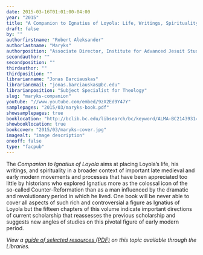 ```yaml
---
date: 2015-03-16T01:01:00-04:00
year: "2015"
title: "A Companion to Ignatius of Loyola: Life, Writings, Spirituality, Influence"
draft: false
by: ""
authorfirstname: "Robert Aleksander"
authorlastname: "Maryks"
authorposition: "Associate Director, Institute for Advanced Jesuit Studies"
secondauthor: ""
secondposition: ""
thirdauthor: ""
thirdposition: ""
librarianname: "Jonas Barciauskas"
librarianemail: "jonas.barciauskas@bc.edu"
librarianposition: "Subject Specialist for Theology"
slug: "maryks-companion"
youtube: "//www.youtube.com/embed/9zX2Ed9Y47Y"
samplepages: "2015/03/maryks-book.pdf"
showsamplepages: true
booklocation: "http://bclib.bc.edu/libsearch/bc/keyword/ALMA-BC21439314180001021"
showbooklocation: true
bookcover: "2015/03/maryks-cover.jpg"
imagealt: "image description"
oneoff: false
type: "facpub"
---
```


The <em>Companion to Ignatius of Loyola</em> aims at placing Loyola’s life, his writings, and spirituality in a broader context of important late medieval and early modern movements and processes that have been appreciated too little by historians who explored Ignatius more as the colossal icon of the so-called Counter-Reformation than as a man influenced by the dramatic and revolutionary period in which he lived. One book will be never able to cover all aspects of such rich and controversial a figure as Ignatius of Loyola but the fifteen chapters of this volume indicate important directions of current scholarship that reassesses the previous scholarship and suggests new angles of studies on this pivotal figure of early modern period.

<em>View a <a href="https://library.bc.edu/images/facpub/2015/03/maryks-guide.pdf">guide of selected resources (PDF)</a> on this topic available through the Libraries. </em>
